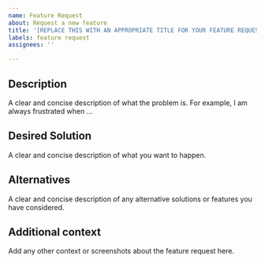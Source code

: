 ```yaml
---
name: Feature Request
about: Request a new feature
title: '[REPLACE THIS WITH AN APPROPRIATE TITLE FOR YOUR FEATURE REQUEST]'
labels: feature request
assignees: ''

---
```


## Description

A clear and concise description of what the problem is.
For example, I am always frustrated when ...

## Desired Solution

A clear and concise description of what you want to happen.

## Alternatives

A clear and concise description of any alternative solutions or features you have considered.

## Additional context

Add any other context or screenshots about the feature request here.
